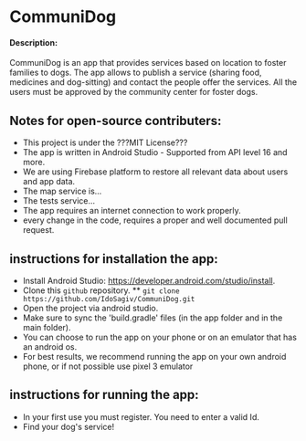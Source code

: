 # CommuniDog

#### Description:
CommuniDog is an app that provides services based on location to foster families to dogs.
The app allows to publish a service (sharing food, medicines and dog-sitting) and contact the people offer the services.
All the users must be approved by the community center for foster dogs.

## Notes for open-source contributers:
* This project is under the ???MIT License???
* The app is written in Android Studio - Supported from API level 16 and more.
* We are using Firebase platform to restore all relevant data about users and app data.
* The map service is...
* The tests service...
* The app requires an internet connection to work properly.
* every change in the code, requires a proper and well documented pull request.

## instructions for installation the app:
* Install Android Studio: https://developer.android.com/studio/install.
* Clone this `github` repository.
** `git clone https://github.com/IdoSagiv/CommuniDog.git`
* Open the project via android studio.
* Make sure to sync the 'build.gradle' files (in the app folder and in the main folder).
* You can choose to run the app on your phone or on an emulator that has an android os.
* For best results, we recommend running the app on your own android phone, or if not possible use pixel 3 emulator

## instructions for running the app:
* In your first use you must register. You need to enter a valid Id.
* Find your dog's service!






